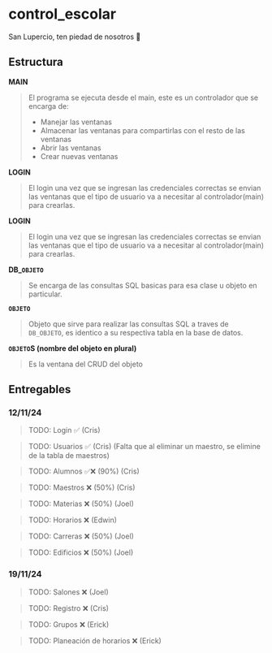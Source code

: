 # control_escolar
San Lupercio, ten piedad de nosotros 🙏

## Estructura
**MAIN** 
>El programa se ejecuta desde el main, este es un controlador que se encarga de:
> - Manejar las ventanas
> - Almacenar las ventanas para compartirlas con el resto de las ventanas
> - Abrir las ventanas
> - Crear nuevas ventanas

**LOGIN** 
>El login una vez que se ingresan las credenciales correctas se envian las ventanas que el tipo de usuario va a necesitar al controlador(main) para crearlas.

**LOGIN** 
>El login una vez que se ingresan las credenciales correctas se envian las ventanas que el tipo de usuario va a necesitar al controlador(main) para crearlas.

**DB_`OBJETO`** 
>Se encarga de las consultas SQL basicas para esa clase u objeto en particular.

**`OBJETO`** 
>Objeto que sirve para realizar las consultas SQL a traves de `DB_OBJETO`, es identico a su respectiva tabla en la base de datos.

**`OBJETO`S (nombre del objeto en plural)**
>Es la ventana del CRUD del objeto

## Entregables
### 12/11/24
>TODO: Login ✅ (Cris)

>TODO: Usuarios ✅ (Cris) (Falta que al eliminar un maestro, se elimine de la tabla de maestros)

>TODO: Alumnos ✅❌ (90%) (Cris)

>TODO: Maestros ❌ (50%) (Cris)

>TODO: Materias ❌ (50%) (Joel)

>TODO: Horarios ❌ (Edwin)

>TODO: Carreras ❌ (50%) (Joel)

>TODO: Edificios ❌ (50%) (Joel)

### 19/11/24
>TODO: Salones ❌ (Joel)

>TODO: Registro ❌ (Cris)

>TODO: Grupos ❌ (Erick)

>TODO: Planeación de horarios ❌ (Erick)

